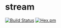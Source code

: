 # stream

[![Build Status](https://travis-ci.org/relayr/erl-stream.svg?branch=master)](https://travis-ci.org/relayr/erl-stream) [![Hex.pm](https://img.shields.io/badge/hex-1.0.3-aa66cc.svg)](http://hex.pdmbuilds.proximetry.com/packages/stream/1.0.3)
